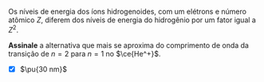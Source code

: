 Os níveis de energia dos íons hidrogenoides, com um elétrons e número atômico $Z$, diferem dos níveis de energia do hidrogênio por um fator igual a $Z^2$.

**Assinale** a alternativa que mais se aproxima do comprimento de onda da transição de $n=2$ para $n=1$ no $\ce{He^+}$.

- [x] $\pu{30 nm}$
